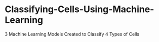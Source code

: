 # Classifying-Cells-Using-Machine-Learning
3 Machine Learning Models Created to Classify 4 Types of Cells
